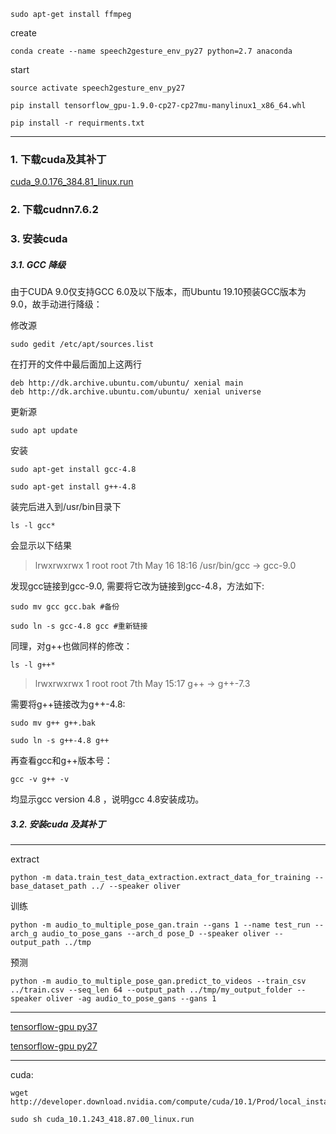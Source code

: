 ```
sudo apt-get install ffmpeg
```

create
```
conda create --name speech2gesture_env_py27 python=2.7 anaconda
```


start
```
source activate speech2gesture_env_py27
```

```
pip install tensorflow_gpu-1.9.0-cp27-cp27mu-manylinux1_x86_64.whl
```

```
pip install -r requirments.txt
```

---

### 1. 下载cuda及其补丁
[cuda_9.0.176_384.81_linux.run](https://developer.download.nvidia.com/compute/cuda/9.0/secure/Prod/local_installers/cuda_9.0.176_384.81_linux.run?j_S72UF5E3JBxLRAxClXK4uwOoFaKo-qZKgtLzn9hvE8217Fh9nE_efls2oQHDQDSPqTS7eMdweECSnO2Aaebbwt9ManGjkarcOuFsu5rSWyTFH3-4mJJf1guYdvhtu1ogYqE40uLIZv2i1OFf2huDmwQZ71XTBgk3jqwf4hgBMOoLeTHI86t4DE)

### 2. 下载cudnn7.6.2

### 3. 安装cuda

##### 3.1. GCC 降级

由于CUDA 9.0仅支持GCC 6.0及以下版本，而Ubuntu 19.10预装GCC版本为9.0，故手动进行降级：

修改源
```
sudo gedit /etc/apt/sources.list
```

在打开的文件中最后面加上这两行
```
deb http://dk.archive.ubuntu.com/ubuntu/ xenial main
deb http://dk.archive.ubuntu.com/ubuntu/ xenial universe
```

更新源
```
sudo apt update
```

安装
```
sudo apt-get install gcc-4.8
```
```
sudo apt-get install g++-4.8
```

装完后进入到/usr/bin目录下
```
ls -l gcc*
```
会显示以下结果
> lrwxrwxrwx 1 root root 7th May 16 18:16 /usr/bin/gcc -> gcc-9.0


发现gcc链接到gcc-9.0, 需要将它改为链接到gcc-4.8，方法如下:
```
sudo mv gcc gcc.bak #备份
```
```
sudo ln -s gcc-4.8 gcc #重新链接
```

同理，对g++也做同样的修改：
```
ls -l g++*
```
> lrwxrwxrwx 1 root root 7th May 15:17 g++ -> g++-7.3


需要将g++链接改为g++-4.8:
```
sudo mv g++ g++.bak
```
```
sudo ln -s g++-4.8 g++
```

再查看gcc和g++版本号：
```
gcc -v g++ -v
```
均显示gcc version 4.8 ，说明gcc 4.8安装成功。

##### 3.2. 安装cuda 及其补丁

---

extract
```
python -m data.train_test_data_extraction.extract_data_for_training --base_dataset_path ../ --speaker oliver
```



训练
```
python -m audio_to_multiple_pose_gan.train --gans 1 --name test_run --arch_g audio_to_pose_gans --arch_d pose_D --speaker oliver --output_path ../tmp
```

预测
```
python -m audio_to_multiple_pose_gan.predict_to_videos --train_csv ../train.csv --seq_len 64 --output_path ../tmp/my_output_folder --speaker oliver -ag audio_to_pose_gans --gans 1
```

---


[tensorflow-gpu py37](https://files.pythonhosted.org/packages/a1/eb/bc0784af18f612838f90419cf4805c37c20ddb957f5ffe0c42144562dcfa/tensorflow_gpu-2.0.0-cp37-cp37m-manylinux2010_x86_64.whl)

[tensorflow-gpu py27](https://files.pythonhosted.org/packages/68/45/8ed49fb2decd4ce7849fc9755d9e066f414fb29c40e811bf4c12287de0af/tensorflow_gpu-1.9.0-cp27-cp27mu-manylinux1_x86_64.whl)

---

cuda:
```
wget http://developer.download.nvidia.com/compute/cuda/10.1/Prod/local_installers/cuda_10.1.243_418.87.00_linux.run
```
```
sudo sh cuda_10.1.243_418.87.00_linux.run
```
